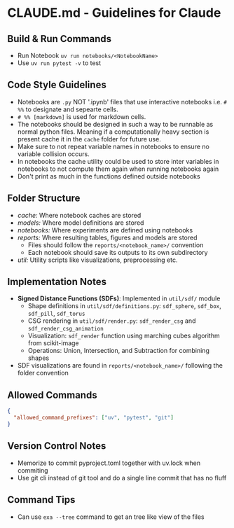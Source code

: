 # CLAUDE.md - Guidelines for Claude

## Build & Run Commands
- Run Notebook `uv run notebooks/<NotebookName>`
- Use `uv run pytest -v` to test

## Code Style Guidelines
- Notebooks are `.py` NOT '.ipynb' files that use interactive notebooks i.e. `# %%` to designate and sepearte cells.
- `# %% [markdown]` is used for markdown cells.
- The notebooks should be designed in such a way to be runnable as normal python files. Meaning
if a computationally heavy section is present cache it in the `cache` folder for future use.
- Make sure to not repeat variable names in notebooks to ensure no variable collision occurs.
- In notebooks the cache utility could be used to store inter variables in notebooks to not compute them again when running notebooks again
- Don't print as much in the functions defined outside notebooks

## Folder Structure
- *cache:* Where notebook caches are stored
- *models:* Where model definitions are stored
- *notebooks:* Where experiments are defined using notebooks
- *reports:* Where resulting tables, figures and models are stored
  - Files should follow the `reports/<notebook_name>/` convention
  - Each notebook should save its outputs to its own subdirectory
- *util:* Utility scripts like visualizations, preprocessing etc.

## Implementation Notes
- **Signed Distance Functions (SDFs)**: Implemented in `util/sdf/` module
  - Shape definitions in `util/sdf/definitions.py`: `sdf_sphere`, `sdf_box`, `sdf_pill`, `sdf_torus`
  - CSG rendering in `util/sdf/render.py`: `sdf_render_csg` and `sdf_render_csg_animation`
  - Visualization: `sdf_render` function using marching cubes algorithm from scikit-image
  - Operations: Union, Intersection, and Subtraction for combining shapes
- SDF visualizations are found in `reports/<notebook_name>/` following the folder convention

## Allowed Commands 
```json
{
  "allowed_command_prefixes": ["uv", "pytest", "git"]
}
``` 

## Version Control Notes
- Memorize to commit pyproject.toml together with uv.lock when commiting
- Use git cli instead of git tool and do a single line commit that has no fluff

## Command Tips
- Can use `exa --tree` command to get an tree like view of the files